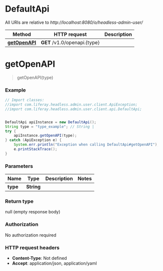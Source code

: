 # DefaultApi

All URIs are relative to *http://localhost:8080/o/headless-admin-user/*

Method | HTTP request | Description
------------- | ------------- | -------------
[**getOpenAPI**](DefaultApi.md#getOpenAPI) | **GET** /v1.0/openapi.{type} | 

<a name="getOpenAPI"></a>
# **getOpenAPI**
> getOpenAPI(type)



### Example
```java
// Import classes:
//import com.liferay.headless.admin.user.client.ApiException;
//import com.liferay.headless.admin.user.client.api.DefaultApi;


DefaultApi apiInstance = new DefaultApi();
String type = "type_example"; // String | 
try {
    apiInstance.getOpenAPI(type);
} catch (ApiException e) {
    System.err.println("Exception when calling DefaultApi#getOpenAPI");
    e.printStackTrace();
}
```

### Parameters

Name | Type | Description  | Notes
------------- | ------------- | ------------- | -------------
 **type** | **String**|  |

### Return type

null (empty response body)

### Authorization

No authorization required

### HTTP request headers

 - **Content-Type**: Not defined
 - **Accept**: application/json, application/yaml

